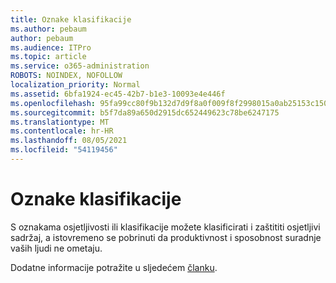 ```yaml
---
title: Oznake klasifikacije
ms.author: pebaum
author: pebaum
ms.audience: ITPro
ms.topic: article
ms.service: o365-administration
ROBOTS: NOINDEX, NOFOLLOW
localization_priority: Normal
ms.assetid: 6bfa1924-ec45-42b7-b1e3-10093e4e446f
ms.openlocfilehash: 95fa99cc80f9b132d7d9f8a0f009f8f2998015a0ab25153c150c4f9e7f9291dc
ms.sourcegitcommit: b5f7da89a650d2915dc652449623c78be6247175
ms.translationtype: MT
ms.contentlocale: hr-HR
ms.lasthandoff: 08/05/2021
ms.locfileid: "54119456"
---
```

# <a name="classification-labels"></a>Oznake klasifikacije

S oznakama osjetljivosti ili klasifikacije možete klasificirati i zaštititi osjetljivi sadržaj, a istovremeno se pobrinuti da produktivnost i sposobnost suradnje vaših ljudi ne ometaju.

Dodatne informacije potražite u sljedećem [članku](https://docs.microsoft.com/microsoft-365/compliance/sensitivity-labels).
